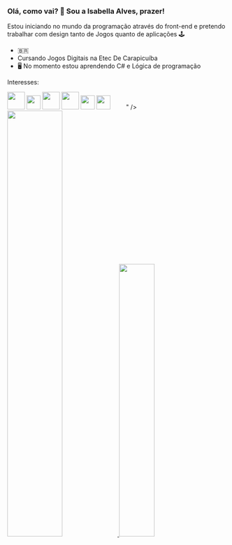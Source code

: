### Olá, como vai? 👋 Sou a Isabella Alves, prazer!   

 Estou iniciando no mundo da programação através do front-end e pretendo trabalhar com design tanto de Jogos quanto de aplicações  🕹️

- 🇧🇷
- Cursando Jogos Digitais na Etec De Carapicuíba 
- 🖥️ No momento estou aprendendo C#  e Lógica de programação 
  
 Interesses:
<div>
 <img width= "40" src="https://cdn.jsdelivr.net/gh/devicons/devicon/icons/csharp/csharp-original.svg" />
 <img width= "32"src="https://cdn.jsdelivr.net/gh/devicons/devicon/icons/javascript/javascript-original.svg" />
 <img width="40"src="https://cdn.jsdelivr.net/gh/devicons/devicon/icons/blender/blender-original.svg" />
 <img width="40" src="https://cdn.jsdelivr.net/gh/devicons/devicon/icons/python/python-original.svg" />
 <img width="32"src="https://cdn.jsdelivr.net/gh/devicons/devicon/icons/html5/html5-original.svg" />
 <img width="32" src="https://cdn.jsdelivr.net/gh/devicons/devicon/icons/css3/css3-original.svg" />
 <img width= "32"scr = "<iconify-icon icon="simple-icons:aseprite"></iconify-icon>" />
 
</div>


<div> 

  <a href= "https://github.com/IsabellaSMA">
    <img width="50%" src="https://github-readme-stats.vercel.app/api?username=IsabellaSMA&count_private=true&show_icons=true&theme=radical">
<img width= "40%" src="https://github-readme-stats.vercel.app/api/top-langs/?username=IsabellaSMA&layout=compactIsabellaSMA&count_private=true&theme=cobalt">
    
</div>
<div>

 </div>
